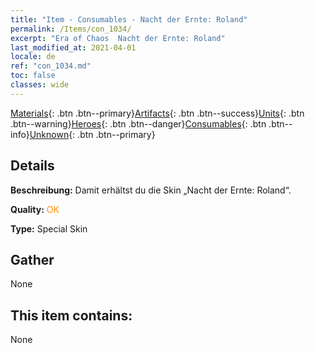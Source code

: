 ```yaml
---
title: "Item - Consumables - Nacht der Ernte: Roland"
permalink: /Items/con_1034/
excerpt: "Era of Chaos  Nacht der Ernte: Roland"
last_modified_at: 2021-04-01
locale: de
ref: "con_1034.md"
toc: false
classes: wide
---
```

 [Materials](/de/Items/){: .btn .btn--primary}[Artifacts](/de/Items/Artifacts/){: .btn .btn--success}[Units](/de/Items/Units/){: .btn .btn--warning}[Heroes](/de/Items/Heroes/){: .btn .btn--danger}[Consumables](/de/Items/Consumables/){: .btn .btn--info}[Unknown](/de/Items/Unknown/){: .btn .btn--primary}

## Details
 **Beschreibung:** Damit erhältst du die Skin „Nacht der Ernte: Roland“.

 **Quality:** <span style="color: #FF8C00">OK</span>

 **Type:** Special Skin

## Gather

  None

## This item contains:

  None


